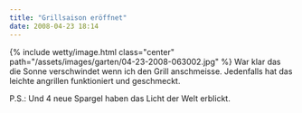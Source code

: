 ```yaml
---
title: "Grillsaison eröffnet"
date: 2008-04-23 18:14
---
```


{% include wetty/image.html class="center" path="/assets/images/garten/04-23-2008-063002.jpg" %}
War klar das die Sonne verschwindet wenn ich den Grill anschmeisse. Jedenfalls hat das leichte angrillen funktioniert und geschmeckt.

P.S.: Und 4 neue Spargel haben das Licht der Welt erblickt.
